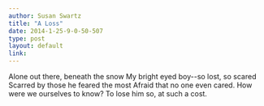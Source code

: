 ```yaml
---
author: Susan Swartz
title: "A Loss"
date: 2014-1-25-9-0-50-507
type: post
layout: default
link: 
---
```

Alone out there, beneath the snow
My bright eyed boy--so lost, so scared
Scarred by those he feared the most
Afraid that no one even cared. 
How were we ourselves to know?
To lose him so, at such a cost. 